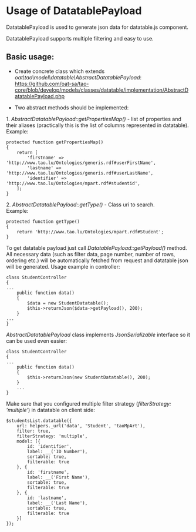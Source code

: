 <!--
author:
    - 'Aleh Hutnikau'
created_at: '2016-10-11 17:12:45'
updated_at: '2016-10-11 17:12:45'
-->

Usage of DatatablePayload
=========================

DatatablePayload is used to generate json data for datatable.js component.

DatatablePayload supports multiple filtering and easy to use.

Basic usage:
------------

-   Create concrete class which extends *oat\\tao\\model\\datatable\\AbstractDatatablePayload*:\
    https://github.com/oat-sa/tao-core/blob/develop/models/classes/datatable/implementation/AbstractDatatablePayload.php

<!-- -->

-   Two abstract methods should be implemented:

1\. *AbstractDatatablePayload::getPropertiesMap()* - list of properties and their aliases (practically this is the list of columns represented in datatable).\
Example:

    protected function getPropertiesMap()
    {
        return [
            'firstname' => 'http://www.tao.lu/Ontologies/generis.rdf#userFirstName',
            'lastname' => 'http://www.tao.lu/Ontologies/generis.rdf#userLastName',
            'identifier' => 'http://www.tao.lu/Ontologies/mpart.rdf#studentid',
        ];
    }

2\. *AbstractDatatablePayload::getType()* - Class uri to search.\
Example:

    protected function getType()
    {
        return 'http://www.tao.lu/Ontologies/mpart.rdf#Student';
    }

To get datatable payload just call *DatatablePayload::getPayload()* method. All necessary data (such as filter data, page number, number of rows, ordering etc.) will be automatically fetched from request and datatable json will be generated. Usage example in controller:

    class StudentController
    {
    ...
        public function data()
        {
            $data = new StudentDatatable();
            $this->returnJson($data->getPayload(), 200);
        }
    ...
    }

*AbstractDatatablePayload* class implements *JsonSerializable* interface so it can be used even easier:

    class StudentController
    {
    ...
        public function data()
        {
            $this->returnJson(new StudentDatatable(), 200);
        }
        ...
    }

Make sure that you configured multiple filter strategy (*filterStrategy: ’multiple’*) in datatable on client side:

    $studentsList.datatable({
        url: helpers._url('data', 'Student', 'taoMpArt'),
        filter: true,
        filterStrategy: 'multiple',
        model: [{
            id: 'identifier',
            label: __('ID Number'),
            sortable: true,
            filterable: true
        }, {
            id: 'firstname',
            label: __('First Name'),
            sortable: true,
            filterable: true
        }, {
            id: 'lastname',
            label: __('Last Name'),
            sortable: true,
            filterable: true
        }]
    });
